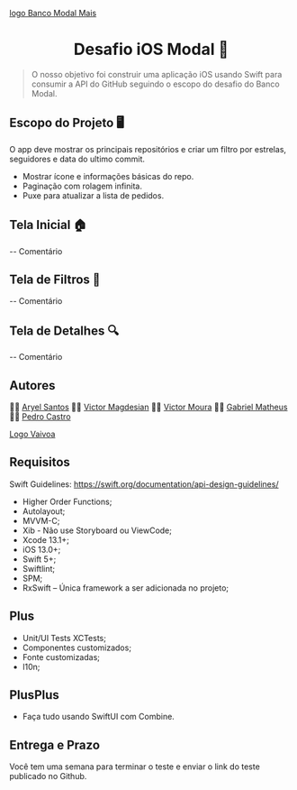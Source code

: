 [logo Banco Modal Mais](logomodal.png)

<h1 align="center">Desafio iOS Modal 🍎</h1>

  > O nosso objetivo foi construir uma aplicação iOS usando Swift para consumir a API do GitHub seguindo o escopo do desafio do Banco Modal.

## Escopo do Projeto 🖥️
O app deve mostrar os principais repositórios e criar um filtro por estrelas, seguidores e data do ultimo commit.

-   Mostrar ícone e informações básicas do repo.
-   Paginação com rolagem infinita.
-   Puxe para atualizar a lista de pedidos.

## Tela Inicial 🏠
-- Comentário

## Tela de Filtros 🔖
-- Comentário

## Tela de Detalhes 🔍
-- Comentário

## Autores

  👨‍🚀 [Aryel Santos](https://github.com/aryelsander)
👨‍🚀 [Victor Magdesian](https://github.com/victormagdesian)
👨‍🚀 [Victor Moura](https://github.com/vitutiv)
👨‍🚀 [Gabriel Matheus](https://github.com/gabrielrom)
👨‍🚀 [Pedro Castro](https://github.com/pedrogaldiano)

[Logo Vaivoa](logovaivoa.pnj)

## Requisitos

Swift Guidelines: https://swift.org/documentation/api-design-guidelines/

- Higher Order Functions;
- Autolayout;
- MVVM-C;
- Xib - Não use Storyboard ou ViewCode;
- Xcode 13.1+;
- iOS 13.0+;
- Swift 5+;
- Swiftlint;
- SPM;
- RxSwift – Única framework a ser adicionada no projeto;

## Plus

- Unit/UI Tests XCTests;
- Componentes customizados;
- Fonte customizadas;
- l10n;

## PlusPlus

- Faça tudo usando SwiftUI com Combine.

## Entrega e Prazo

Você tem uma semana para terminar o teste e enviar o link do teste publicado no Github.
